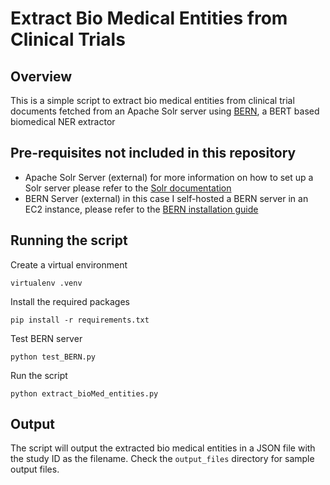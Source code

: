 # Extract Bio Medical Entities from Clinical Trials

## Overview

This is a simple script to extract bio medical entities from clinical trial documents fetched from an Apache Solr server using [BERN](https://github.com/dmis-lab/bern), a BERT based biomedical NER extractor

## Pre-requisites not included in this repository

- Apache Solr Server (external) for more information on how to set up a Solr server please refer to the [Solr documentation](https://lucene.apache.org/solr/guide/8_8/solr-tutorial.html)
- BERN Server (external) in this case I self-hosted a BERN server in an EC2 instance, please refer to the [BERN installation guide](https://github.com/dmis-lab/bern?tab=readme-ov-file#installation)

## Running the script

Create a virtual environment

    virtualenv .venv

Install the required packages
    
    pip install -r requirements.txt

Test BERN server

    python test_BERN.py

Run the script

    python extract_bioMed_entities.py

## Output

The script will output the extracted bio medical entities in a JSON file with the study ID as the filename. Check the `output_files` directory for sample output files.
